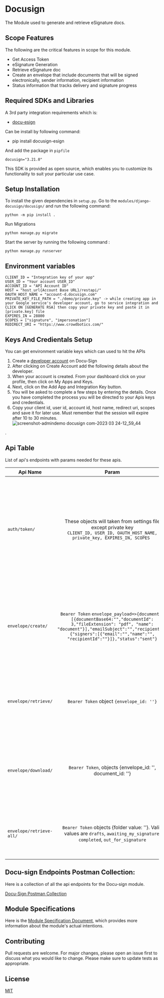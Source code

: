 # Docusign
The Module used to generate and retrieve eSignature docs.


## Scope Features
The following are the critical features in scope for this module.
- Get Access Token
- eSignature Generation
- Retrieve eSignature doc
- Create an envelope that include documents that will be signed electronically, sender information, recipient information
- Status information that tracks delivery and signature progress

## Required SDKs and Libraries
A 3rd party integration requirements which is:
- [docu-esign](https://pypi.org/project/docusign-esign/)

Can be install by following command:
- pip install docusign-esign

And add the package in `pipfile`
```
docusign="3.21.0"
```
This SDK is provided as open source, which enables you to customize its functionality to suit your particular use case.

## Setup Installation
To install the given dependencies in `setup.py`. Go to the `modules/django-docusign/docusign/` and run the following command:
```
python -m pip install .
```
Run Migrations
```
python manage.py migrate
```

Start the server by running the following command :
```
python manage.py runserver
```

## Environment variables

```
CLIENT_ID = "Integration key of your app" 
USER_ID = "Your account USER_ID"
ACCOUNT_ID = "API Account ID"
HOST = "host_url{Account Base URL}/restapi/"
OAUTH_HOST_NAME = "account-d.docusign.com"
PRIVATE_KEY_FILE_PATH = "./demo/private.key" -> while creating app in your Google service's developer account, go to service integration and CLICK ON [GENERATE RSA] then copy your private key and paste it in [private.key] file
EXPIRES_IN = 28800
SCOPES = ["signature", "impersonation"]
REDIRECT_URI = "https://www.crowdbotics.com/"
```

## Keys And Credientals Setup
You can get environment variable keys which can used to hit the APIs
1. Create a [developer account](https://developers.docusign.com/platform/account/) on Docu-Sign
2. After clicking on Create Account add the following details about the developer.
3. When your account is created. From your dashboard click on your profile, then click on My Apps and Keys.
4. Next, click on the Add App and Integration Key button.
5. You will be asked to complete a few steps by entering the details. Once you have completed the process you will be directed to your Apis keys and credentials.
6. Copy your client id, user id, account id, host name, redirect uri, scopes  and save it for later use. Must remember that the session will expire after 10 to 30 minutes.
![screenshot-admindemo docusign com-2023 03 24-12_59_44](https://user-images.githubusercontent.com/120275623/227461456-8c872b39-5929-4a7c-84c9-ee8874d84f43.png)

.


## Api Table
List of api's endpoints with params needed for these apis.

| Api Name                 |                                                                                                                 Param                                                                                                                 | Description                                                                                                                                                                 |
|--------------------------|:-------------------------------------------------------------------------------------------------------------------------------------------------------------------------------------------------------------------------------------:|:----------------------------------------------------------------------------------------------------------------------------------------------------------------------------|
| `auth/token/`            |                                              These objects will taken from settings file except private key <br/>`CLIENT_ID, USER_ID, OAUTH_HOST_NAME, private_key, EXPIRES_IN, SCOPES `                                              | Takes client id, user id, Oauth host name, private key , token expiry time and scope and return payload that contain access token, token expire time, scope and token type. |
| `envelope/create/`       | `Bearer Token` `envelope_payload=>{documents:[{documentBase64:"","documentId": 3,"fileExtension": "pdf", "name": "document"}],"emailSubject":"","recipients":{"signers":[{"email":"","name":"", "recipientId":""}]},"status":"sent"}` | Takes envelope definition payload then create envelope and return envelope id, envelope uri, status date and time, status.                                                  |
| `envelope/retrieve/`     |                                                                                               `Bearer Token` object `{envelope_id: ''}`                                                                                               | Takes envelope id and return the status and data related to envelope based on envelope id.                                                                                  |
| `envelope/download/`     |                                                                                      `Bearer Token`, objects {envelope_id: '', document_id: ''}                                                                                       | Takes envelope id and document id return the specific document present in envelope based on document id.                                                                    |
| `envelope/retrieve-all/` |                                                    `Bearer Token` objects {folder value: ''}. Valid values are `drafts`, `awaiting_my_signature`, `completed`, `out_for_signature`                                                    | Takes Folder valid value and return all the envelopes present in that folder.                                                                                               |

## Docu-sign Endpoints Postman Collection:
Here is a collection of all the api endpoints for the Docu-sign module.

[Docu-Sign Postman Collection](https://drive.google.com/file/d/1SERBkw54zLknAmULrXjniiLUuhFH3IQE/view?usp=share_link)

## Module Specifications
Here is the [Module Specification Document](https://docs.google.com/document/d/1cEJ1_80JOmDBxI__Qf70Rkz0lWv3yUA6pyXVvHrJb0M/edit?usp=sharing), which provides more information about the module's actual intentions.
## Contributing
Pull requests are welcome. For major changes, please open an issue first to discuss what you would like to change.
Please make sure to update tests as appropriate.
## License
[MIT](https://choosealicense.com/licenses/mit/)
